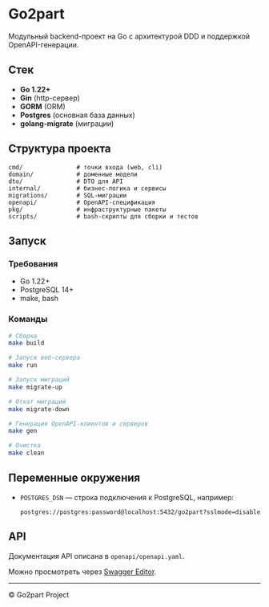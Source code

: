 # Go2part

Модульный backend-проект на Go с архитектурой DDD и поддержкой OpenAPI-генерации.

## Стек

- **Go 1.22+**
- **Gin** (http-сервер)
- **GORM** (ORM)
- **Postgres** (основная база данных)
- **golang-migrate** (миграции)

## Структура проекта

```
cmd/               # точки входа (web, cli)
domain/            # доменные модели
dto/               # DTO для API
internal/          # бизнес-логика и сервисы
migrations/        # SQL-миграции
openapi/           # OpenAPI-спецификация
pkg/               # инфраструктурные пакеты
scripts/           # bash-скрипты для сборки и тестов
```

## Запуск

### Требования

- Go 1.22+
- PostgreSQL 14+
- make, bash

### Команды

```bash
# Сборка
make build

# Запуск веб-сервера
make run

# Запуск миграций
make migrate-up

# Откат миграций
make migrate-down

# Генерация OpenAPI-клиентов и серверов
make gen

# Очистка
make clean
```

## Переменные окружения

- `POSTGRES_DSN` — строка подключения к PostgreSQL, например:
  ```
  postgres://postgres:password@localhost:5432/go2part?sslmode=disable
  ```

## API

Документация API описана в `openapi/openapi.yaml`.

Можно просмотреть через [Swagger Editor](https://editor.swagger.io/).

---

© Go2part Project
